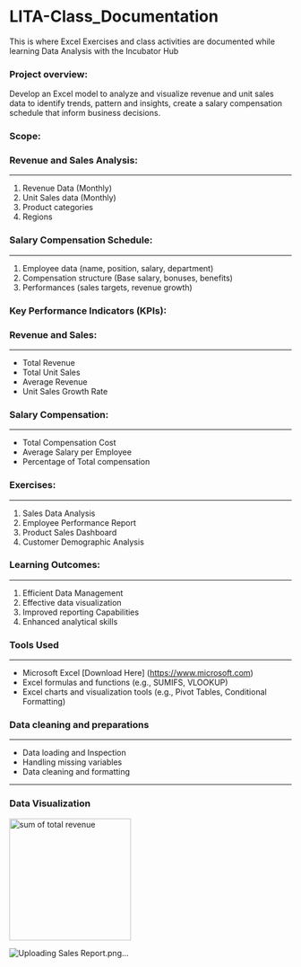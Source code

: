 # LITA-Class_Documentation
This is where Excel Exercises and class activities are documented while learning Data Analysis with the Incubator Hub

### Project overview:
Develop an Excel model to analyze and visualize revenue and unit sales data to identify trends, pattern and insights, create a salary compensation schedule that inform business decisions.

### Scope:

### Revenue and Sales Analysis:
---
1. Revenue Data (Monthly)
2. Unit Sales data (Monthly)
3. Product categories
4. Regions

### Salary Compensation Schedule:
---
1. Employee data (name, position, salary, department)
2. Compensation structure (Base salary, bonuses, benefits)
3. Performances (sales targets, revenue growth)

### Key Performance Indicators (KPIs):

### Revenue and Sales:
---
- Total Revenue
- Total Unit Sales
- Average Revenue
- Unit Sales Growth Rate

### Salary Compensation:
---
- Total Compensation Cost
- Average Salary per Employee
- Percentage of Total compensation 

### Exercises:
---
1. Sales Data Analysis
2. Employee Performance Report
3. Product Sales Dashboard
4. Customer Demographic Analysis

### Learning Outcomes:
---
1. Efficient Data Management
2. Effective data visualization
3. Improved reporting Capabilities
4. Enhanced analytical skills

### Tools Used
---
- Microsoft Excel [Download Here] (https://www.microsoft.com)
- Excel formulas and functions (e.g., SUMIFS, VLOOKUP)
- Excel charts and visualization tools (e.g., Pivot Tables, Conditional Formatting)

### Data cleaning and preparations
---
- Data loading and Inspection
- Handling missing variables
- Data cleaning and formatting

---
### Data Visualization

<img width="217" alt="sum of  total revenue" src="https://github.com/user-attachments/assets/8c0f3592-f0e7-4535-94af-9676a88030fd">

![Uploading Sales Report.png…]()

